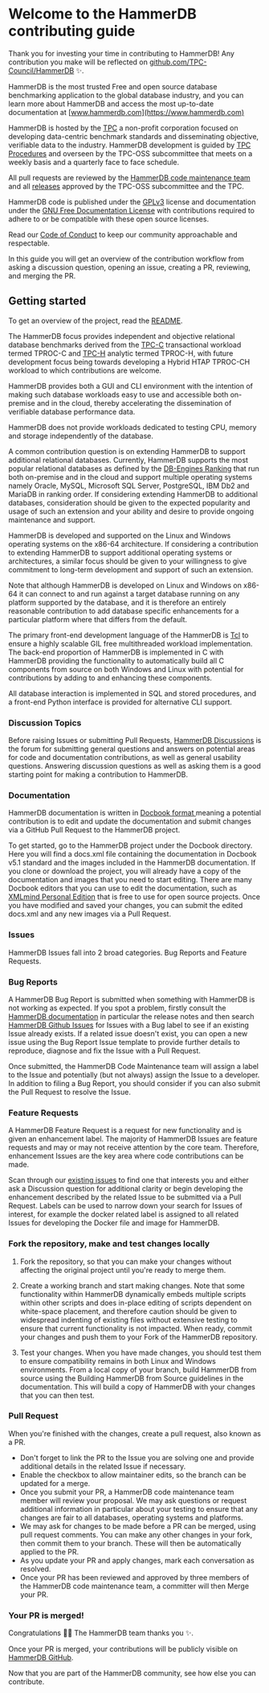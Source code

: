 # Welcome to the HammerDB contributing guide 
 
Thank you for investing your time in contributing to HammerDB! Any contribution you make will be reflected on [github.com/TPC-Council/HammerDB](https://github.com/TPC-Council/HammerDB) :sparkles:.  

HammerDB is the most trusted Free and open source database benchmarking application to the global database industry, and you can learn more about HammerDB and access the most up-to-date documentation at [www.hammerdb.com](https://www.hammerdb.com)

HammerDB is hosted by the [TPC](https://www.tpc.org) a non-profit corporation focused on developing data-centric benchmark standards and disseminating objective, verifiable data to the industry. HammerDB development is guided by [TPC Procedures](https://www.tpc.org/tpc_documents_current_versions/pdf/procedures_v1.0.0.pdf) and overseen by the TPC-OSS subcommittee that meets on a weekly basis and a quarterly face to face schedule.  

All pull requests are reviewed by the [HammerDB code maintenance team](https://github.com/orgs/TPC-Council/teams/hammerdb-code-maintenance-team) and all [releases](https://github.com/TPC-Council/HammerDB/releases) approved by the TPC-OSS subcommittee and the TPC.

HammerDB code is published under the [GPLv3](https://www.gnu.org/licenses/gpl-3.0.en.html) license and documentation under the [GNU Free Documentation License](https://www.gnu.org/licenses/fdl-1.3.en.html) with contributions required to adhere to or be compatible with these open source licenses.

Read our [Code of Conduct](./CODE_OF_CONDUCT.md) to keep our community approachable and respectable. 
 
In this guide you will get an overview of the contribution workflow from asking a discussion question, opening an issue, creating a PR, reviewing, and merging the PR. 
 
## Getting started 

To get an overview of the project, read the [README](README.md). 
 
The HammerDB focus provides independent and objective relational database benchmarks derived from the [TPC-C](https://www.tpc.org/tpcc/) transactional workload termed TPROC-C and [TPC-H](https://www.tpc.org/tpch/) analytic termed TPROC-H, with future development focus being towards developing a Hybrid HTAP TPROC-CH workload to which contributions are welcome.   

HammerDB provides both a GUI and CLI environment with the intention of making such database workloads easy to use and accessible both on-premise and in the cloud, thereby accelerating the dissemination of verifiable database performance data. 

HammerDB does not provide workloads dedicated to testing CPU, memory and storage independently of the database. 

A common contribution question is on extending HammerDB to support additional relational databases. Currently, HammerDB supports the most popular relational databases as defined by the [DB-Engines Ranking](https://db-engines.com/en/ranking) that run both on-premise and in the cloud and support multiple operating systems namely Oracle, MySQL, Microsoft SQL Server, PostgreSQL, IBM Db2 and MariaDB in ranking order. If considering extending HammerDB to additional databases, consideration should be given to the expected popularity and usage of such an extension and your ability and desire to provide ongoing maintenance and support. 

HammerDB is developed and supported on the Linux and Windows operating systems on the x86-64 architecture. If considering a contribution to extending HammerDB to support additional operating systems or architectures, a similar focus should be given to your willingness to give commitment to long-term development and support of such an extension.

Note that although HammerDB is developed on Linux and Windows on x86-64 it can connect to and run against a target database running on any platform supported by the database, and it is therefore an entirely reasonable contribution to add database specific enhancements for a particular platform where that differs from the default. 

The primary front-end development language of the HammerDB is [Tcl](https://www.tcl.tk/) to ensure a highly scalable GIL free multithreaded workload implementation. The back-end proportion of HammerDB is implemented in C with HammerDB providing the functionality to automatically build all C components from source on both Windows and Linux with potential for contributions by adding to and enhancing these components. 

All database interaction is implemented in SQL and stored procedures, and a front-end Python interface is provided for alternative CLI support. 
 
### Discussion Topics

Before raising Issues or submitting Pull Requests, [HammerDB Discussions](https://github.com/TPC-Council/HammerDB/discussions) is the forum for submitting general questions and answers on potential areas for code and documentation contributions, as well as general usability questions. Answering discussion questions as well as asking them is a good starting point for making a contribution to HammerDB. 

### Documentation 

HammerDB documentation is written in [Docbook format ](https://docbook.org/) meaning a potential contribution is to edit and update the documentation and submit changes via a GitHub Pull Request to the HammerDB project.

To get started, go to the HammerDB project under the Docbook directory.  Here you will find a docs.xml file containing the documentation in Docbook v5.1 standard and the images included in the HammerDB documentation. If you clone or download the project, you will already have a copy of the documentation and images that you need to start editing. There are many Docbook editors that you can use to edit the documentation, such as [XMLmind Personal Edition](https://www.xmlmind.com/) that is free to use for open source projects.  Once you have modified and saved your changes, you can submit the edited docs.xml and any new images via a Pull Request. 

### Issues 
 
HammerDB Issues fall into 2 broad categories. Bug Reports and Feature Requests. 

### Bug Reports 

A HammerDB Bug Report is submitted when something with HammerDB is not working as expected. If you spot a problem, firstly consult the [HammerDB documentation](https://www.hammerdb.com/document.html) in particular the release notes and then search [HammerDB Github Issues](https://github.com/TPC-Council/HammerDB/issues) for Issues with a Bug label to see if an existing Issue already exists. If a related issue doesn't exist, you can open a new issue using the Bug Report Issue template to provide further details to reproduce, diagnose and fix the Issue with a Pull Request. 

Once submitted, the HammerDB Code Maintenance team will assign a label to the Issue and potentially (but not always) assign the Issue to a developer. In addition to filing a Bug Report, you should consider if you can also submit the Pull Request to resolve the Issue. 

### Feature Requests

A HammerDB Feature Request is a request for new functionality and is given an enhancement label. The majority of HammerDB Issues are feature requests and may or may not receive attention by the core team. Therefore, enhancement Issues are the key area where code contributions can be made. 

Scan through our [existing issues](https://github.com/TPC-Council/HammerDB/issues) to find one that interests you and either ask a Discussion question for additional clarity or begin developing the enhancement described by the related Issue to be submitted via a Pull Request. Labels can be used to narrow down your search for Issues of interest, for example the docker related label is assigned to all related Issues for developing the Docker file and image for HammerDB. 

### Fork the repository, make and test changes locally 
 
1. Fork the repository, so that you can make your changes without affecting the original project until you're ready to merge them. 

2. Create a working branch and start making changes. Note that some functionality within HammerDB dynamically embeds multiple scripts within other scripts and does in-place editing of scripts dependent on white-space placement, and therefore caution should be given to widespread indenting of existing files without extensive testing to ensure that current functionality is not impacted. When ready, commit your changes and push them to your Fork of the HammerDB repository. 
 
5. Test your changes.  When you have made changes, you should test them to ensure compatibility remains in both Linux and Windows environments. From a local copy of your branch, build HammerDB from source using the Building HammerDB from Source guidelines in the documentation. This will build a copy of HammerDB with your changes that you can then test. 
 
### Pull Request 
 
When you're finished with the changes, create a pull request, also known as a PR. 
- Don't forget to link the PR to the Issue you are solving one and provide additional details in the related Issue if necessary. 
- Enable the checkbox to allow maintainer edits, so the branch can be updated for a merge. 
- Once you submit your PR, a HammerDB code maintenance team member will review your proposal. We may ask questions or request additional information in particular about your testing to ensure that any changes are fair to all databases, operating systems and platforms.  
- We may ask for changes to be made before a PR can be merged, using pull request comments. You can make any other changes in your fork, then commit them to your branch. These will then be automatically applied to the PR. 
- As you update your PR and apply changes, mark each conversation as resolved.
- Once your PR has been reviewed and approved by three members of the HammerDB code maintenance team, a committer will then Merge your PR. 
 
### Your PR is merged! 
 
Congratulations :tada::tada: The HammerDB team thanks you :sparkles:.  
 
Once your PR is merged, your contributions will be publicly visible on [HammerDB GitHub](https://github.com/TPC-Council/HammerDB).  
 
Now that you are part of the HammerDB community, see how else you can contribute.
